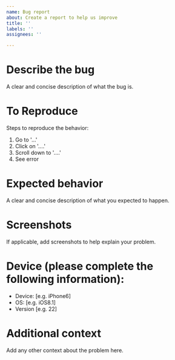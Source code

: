 ```yaml
---
name: Bug report
about: Create a report to help us improve
title: ''
labels: ''
assignees: ''

---
```


# Describe the bug
A clear and concise description of what the bug is.

# To Reproduce
Steps to reproduce the behavior:
1. Go to '...'
2. Click on '....'
3. Scroll down to '....'
4. See error

# Expected behavior
A clear and concise description of what you expected to happen.

# Screenshots
If applicable, add screenshots to help explain your problem.

# Device (please complete the following information):
 - Device: [e.g. iPhone6]
 - OS: [e.g. iOS8.1]
 - Version [e.g. 22]

# Additional context
Add any other context about the problem here.
